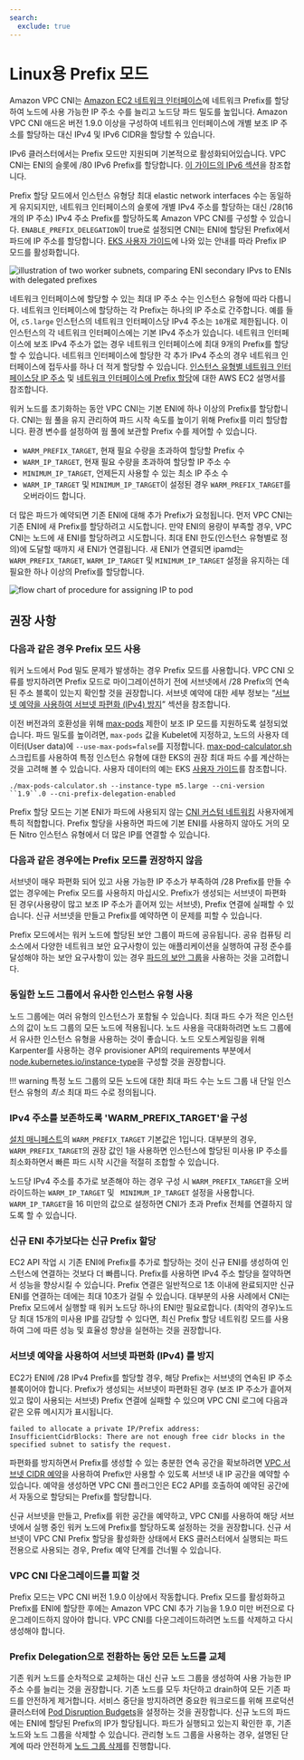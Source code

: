 ```yaml
---
search:
  exclude: true
---
```



# Linux용 Prefix 모드

Amazon VPC CNI는 [Amazon EC2 네트워크 인터페이스](https://docs.aws.amazon.com/AWSEC2/latest/UserGuide/ec2-prefix-eni.html)에 네트워크 Prefix를 할당하여 노드에 사용 가능한 IP 주소 수를 늘리고 노드당 파드 밀도를 높입니다. Amazon VPC CNI 애드온 버전 1.9.0 이상을 구성하여 네트워크 인터페이스에 개별 보조 IP 주소를 할당하는 대신 IPv4 및 IPv6 CIDR을 할당할 수 있습니다. 

IPv6 클러스터에서는 Prefix 모드만 지원되며 기본적으로 활성화되어있습니다. VPC CNI는 ENI의 슬롯에 /80 IPv6 Prefix를 할당합니다. [이 가이드의 IPv6 섹션](../ipv6/index.md)을 참조합니다.

Prefix 할당 모드에서 인스턴스 유형당 최대 elastic network interfaces 수는 동일하게 유지되지만, 네트워크 인터페이스의 슬롯에 개별 IPv4 주소를 할당하는 대신 /28(16개의 IP 주소) IPv4 주소 Prefix를 할당하도록 Amazon VPC CNI를 구성할 수 있습니다. `ENABLE_PREFIX_DELEGATION`이 true로 설정되면 CNI는 ENI에 할당된 Prefix에서 파드에 IP 주소를 할당합니다. [EKS 사용자 가이드](https://docs.aws.amazon.com/eks/latest/userguide/cni-increase-ip-addresses.html)에 나와 있는 안내를 따라 Prefix IP 모드를 활성화합니다. 

![illustration of two worker subnets, comparing ENI secondary IPvs to ENIs with delegated prefixes](./image.png)

네트워크 인터페이스에 할당할 수 있는 최대 IP 주소 수는 인스턴스 유형에 따라 다릅니다. 네트워크 인터페이스에 할당하는 각 Prefix는 하나의 IP 주소로 간주합니다. 예를 들어, `c5.large` 인스턴스의 네트워크 인터페이스당 IPv4 주소는 `10`개로 제한됩니다. 이 인스턴스의 각 네트워크 인터페이스에는 기본 IPv4 주소가 있습니다. 네트워크 인터페이스에 보조 IPv4 주소가 없는 경우 네트워크 인터페이스에 최대 9개의 Prefix를 할당할 수 있습니다. 네트워크 인터페이스에 할당한 각 추가 IPv4 주소의 경우 네트워크 인터페이스에 접두사를 하나 더 적게 할당할 수 있습니다. [인스턴스 유형별 네트워크 인터페이스당 IP 주소](https://docs.aws.amazon.com/AWSEC2/latest/UserGuide/using-eni.html#AvailableIpPerENI) 및 [네트워크 인터페이스에 Prefix 할당](https://docs.aws.amazon.com/AWSEC2/latest/UserGuide/ec2-prefix-eni.html)에 대한 AWS EC2 설명서를 참조합니다.

워커 노드를 초기화하는 동안 VPC CNI는 기본 ENI에 하나 이상의 Prefix를 할당합니다. CNI는 웜 풀을 유지 관리하여 파드 시작 속도를 높이기 위해 Prefix를 미리 할당합니다. 환경 변수를 설정하여 웜 풀에 보관할 Prefix 수를 제어할 수 있습니다.

* `WARM_PREFIX_TARGET`, 현재 필요 수량을 초과하여 할당할 Prefix 수
* `WARM_IP_TARGET`, 현재 필요 수량을 초과하여 할당할 IP 주소 수
* `MINIMUM_IP_TARGET`, 언제든지 사용할 수 있는 최소 IP 주소 수
* `WARM_IP_TARGET` 및 `MINIMUM_IP_TARGET`이 설정된 경우 `WARM_PREFIX_TARGET`를 오버라이드 합니다.

더 많은 파드가 예약되면 기존 ENI에 대해 추가 Prefix가 요청됩니다. 먼저 VPC CNI는 기존 ENI에 새 Prefix를 할당하려고 시도합니다. 만약 ENI의 용량이 부족할 경우, VPC CNI는 노드에 새 ENI를 할당하려고 시도합니다. 최대 ENI 한도(인스턴스 유형별로 정의)에 도달할 때까지 새 ENI가 연결됩니다. 새 ENI가 연결되면 ipamd는 `WARM_PREFIX_TARGET`, `WARM_IP_TARGET` 및 `MINIMUM_IP_TARGET` 설정을 유지하는 데 필요한 하나 이상의 Prefix를 할당합니다.


![flow chart of procedure for assigning IP to pod](./image-2.jpeg)

## 권장 사항

### 다음과 같은 경우 Prefix 모드 사용

워커 노드에서 Pod 밀도 문제가 발생하는 경우 Prefix 모드를 사용합니다. VPC CNI 오류를 방지하려면 Prefix 모드로 마이그레이션하기 전에 서브넷에서 /28 Prefix의 연속된 주소 블록이 있는지 확인할 것을 권장합니다. 서브넷 예약에 대한 세부 정보는 “[서브넷 예약을 사용하여 서브넷 파편화 (IPv4) 방지](https://docs.aws.amazon.com/vpc/latest/userguide/subnet-cidr-reservation.html)” 섹션을 참조합니다. 

이전 버전과의 호환성을 위해 [max-pods](https://github.com/awslabs/amazon-eks-ami/blob/master/files/eni-max-pods.txt) 제한이 보조 IP 모드를 지원하도록 설정되었습니다. 파드 밀도를 높이려면, `max-pods` 값을 Kubelet에 지정하고, 노드의 사용자 데이터(User data)에 `--use-max-pods=false`를 지정합니다. [max-pod-calculator.sh](https://github.com/awslabs/amazon-eks-ami/blob/master/files/max-pods-calculator.sh) 스크립트를 사용하여 특정 인스턴스 유형에 대한 EKS의 권장 최대 파드 수를 계산하는 것을 고려해 볼 수 있습니다. 사용자 데이터의 예는 EKS [사용자 가이드](https://docs.aws.amazon.com/eks/latest/userguide/cni-increase-ip-addresses.html)를 참조합니다.

```
./max-pods-calculator.sh --instance-type m5.large --cni-version ``1.9``.0 --cni-prefix-delegation-enabled
```


Prefix 할당 모드는 기본 ENI가 파드에 사용되지 않는 [CNI 커스텀 네트워킹](https://docs.aws.amazon.com/eks/latest/userguide/cni-custom-network.html) 사용자에게 특히 적합합니다. Prefix 할당을 사용하면 파드에 기본 ENI를 사용하지 않아도 거의 모든 Nitro 인스턴스 유형에서 더 많은 IP를 연결할 수 있습니다.

### 다음과 같은 경우에는 Prefix 모드를 권장하지 않음

서브넷이 매우 파편화 되어 있고 사용 가능한 IP 주소가 부족하여 /28 Prefix를 만들 수 없는 경우에는 Prefix 모드를 사용하지 마십시오. Prefix가 생성되는 서브넷이 파편화 된 경우(사용량이 많고 보조 IP 주소가 흩어져 있는 서브넷), Prefix 연결에 실패할 수 있습니다. 신규 서브넷을 만들고 Prefix를 예약하면 이 문제를 피할 수 있습니다.

Prefix 모드에서는 워커 노드에 할당된 보안 그룹이 파드에 공유됩니다. 공유 컴퓨팅 리소스에서 다양한 네트워크 보안 요구사항이 있는 애플리케이션을 실행하여 규정 준수를 달성해야 하는 보안 요구사항이 있는 경우 [파드의 보안 그룹](../sgpp/index.md)을 사용하는 것을 고려합니다.

### 동일한 노드 그룹에서 유사한 인스턴스 유형 사용

노드 그룹에는 여러 유형의 인스턴스가 포함될 수 있습니다. 최대 파드 수가 적은 인스턴스의 값이 노드 그룹의 모든 노드에 적용됩니다. 노드 사용을 극대화하려면 노드 그룹에서 유사한 인스턴스 유형을 사용하는 것이 좋습니다. 노드 오토스케일링을 위해 Karpenter를 사용하는 경우 provisioner API의 requirements 부분에서 [node.kubernetes.io/instance-type](https://karpenter.sh/docs/concepts/provisioners/)을 구성할 것을 권장합니다.

!!! warning 
    특정 노드 그룹의 모든 노드에 대한 최대 파드 수는 노드 그룹 내 단일 인스턴스 유형의 *최소* 최대 파드 수로 정의됩니다.

### IPv4 주소를 보존하도록 'WARM_PREFIX_TARGET'을 구성

[설치 매니페스트](https://github.com/aws/amazon-vpc-cni-k8s/blob/master/config/v1.9/aws-k8s-cni.yaml#L158)의 `WARM_PREFIX_TARGET` 기본값은 1입니다. 대부분의 경우, `WARM_PREFIX_TARGET`의 권장 값인 1을 사용하면 인스턴스에 할당된 미사용 IP 주소를 최소화하면서 빠른 파드 시작 시간을 적절히 조합할 수 있습니다.

노드당 IPv4 주소를 추가로 보존해야 하는 경우 구성 시 `WARM_PREFIX_TARGET`을 오버라이드하는 `WARM_IP_TARGET` 및 ` MINIMUM_IP_TARGET` 설정을 사용합니다. `WARM_IP_TARGET`을 16 미만의 값으로 설정하면 CNI가 초과 Prefix 전체를 연결하지 않도록 할 수 있습니다.

### 신규 ENI 추가보다는 신규 Prefix 할당

EC2 API 작업 시 기존 ENI에 Prefix를 추가로 할당하는 것이 신규 ENI를 생성하여 인스턴스에 연결하는 것보다 더 빠릅니다. Prefix를 사용하면 IPv4 주소 할당을 절약하면서 성능을 향상시킬 수 있습니다. Prefix 연결은 일반적으로 1초 이내에 완료되지만 신규 ENI를 연결하는 데에는 최대 10초가 걸릴 수 있습니다. 대부분의 사용 사례에서 CNI는 Prefix 모드에서 실행할 때 워커 노드당 하나의 ENI만 필요로합니다. (최악의 경우)노드당 최대 15개의 미사용 IP를 감당할 수 있다면, 최신 Prefix 할당 네트워킹 모드를 사용하여 그에 따른 성능 및 효율성 향상을 실현하는 것을 권장합니다.

### 서브넷 예약을 사용하여 서브넷 파편화 (IPv4) 를 방지

EC2가 ENI에 /28 IPv4 Prefix를 할당할 경우, 해당 Prefix는 서브넷의 연속된 IP 주소 블록이어야 합니다. Prefix가 생성되는 서브넷이 파편화된 경우 (보조 IP 주소가 흩어져 있고 많이 사용되는 서브넷) Prefix 연결에 실패할 수 있으며 VPC CNI 로그에 다음과 같은 오류 메시지가 표시됩니다.

```
failed to allocate a private IP/Prefix address: InsufficientCidrBlocks: There are not enough free cidr blocks in the specified subnet to satisfy the request.
```

파편화를 방지하면서 Prefix를 생성할 수 있는 충분한 연속 공간을 확보하려면 [VPC 서브넷 CIDR 예약](https://docs.aws.amazon.com/vpc/latest/userguide/subnet-cidr-reservation.html#work-with-subnet-cidr-reservations)을 사용하여 Prefix만 사용할 수 있도록 서브넷 내 IP 공간을 예약할 수 있습니다. 예약을 생성하면 VPC CNI 플러그인은 EC2 API를 호출하여 예약된 공간에서 자동으로 할당되는 Prefix를 할당합니다.

신규 서브넷을 만들고, Prefix를 위한 공간을 예약하고, VPC CNI를 사용하여 해당 서브넷에서 실행 중인 워커 노드에 Prefix를 할당하도록 설정하는 것을 권장합니다. 신규 서브넷이 VPC CNI Prefix 할당을 활성화한 상태에서 EKS 클러스터에서 실행되는 파드 전용으로 사용되는 경우, Prefix 예약 단계를 건너뛸 수 있습니다.

### VPC CNI 다운그레이드를 피할 것

Prefix 모드는 VPC CNI 버전 1.9.0 이상에서 작동합니다. Prefix 모드를 활성화하고 Prefix를 ENI에 할당한 후에는 Amazon VPC CNI 추가 기능을 1.9.0 미만 버전으로 다운그레이드하지 않아야 합니다. VPC CNI를 다운그레이드하려면 노드를 삭제하고 다시 생성해야 합니다.

### Prefix Delegation으로 전환하는 동안 모든 노드를 교체

기존 워커 노드를 순차적으로 교체하는 대신 신규 노드 그룹을 생성하여 사용 가능한 IP 주소 수를 늘리는 것을 권장합니다. 기존 노드를 모두 차단하고 drain하여 모든 기존 파드를 안전하게 제거합니다. 서비스 중단을 방지하려면 중요한 워크로드를 위해 프로덕션 클러스터에 [Pod Disruption Budgets](https://kubernetes.io/docs/tasks/run-application/configure-pdb)을 설정하는 것을 권장합니다. 신규 노드의 파드에는 ENI에 할당된 Prefix의 IP가 할당됩니다. 파드가 실행되고 있는지 확인한 후, 기존 노드와 노드 그룹을 삭제할 수 있습니다. 관리형 노드 그룹을 사용하는 경우, 설명된 단계에 따라 안전하게 [노드 그룹 삭제](https://docs.aws.amazon.com/eks/latest/userguide/delete-managed-node-group.html)를 진행합니다.

